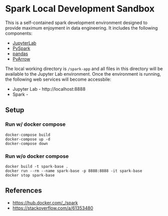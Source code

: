 # Spark Local Development Sandbox
This is a self-contained spark development environment designed to provide maximum enjoyment in data engineering. It includes the following components:
- [JupyterLab](https://jupyterlab.readthedocs.io/en/stable/getting_started/overview.html)
- [PySpark](https://spark.apache.org/docs/latest/api/python/index.html)
- [pandas](https://pandas.pydata.org/docs/index.html)
- [PyArrow](https://arrow.apache.org/docs/python/index.html)


The local working directory is `/spark-app` and all files in this directory will be available to the Jupyter Lab environment. Once the environment is running, the following web services will become accessbile: 
- Jupyter Lab - http://localhost:8888
- Spark - 

## Setup

### Run w/ docker compose
```shell
docker-compose build
docker-compose up -d
docker-compose down
```

### Run w/o docker compose
```shell
docker build -t spark-base .
docker run --rm --name spark-base -p 8888:8888 -it spark-base
docker stop spark-base
```


## References
- https://hub.docker.com/_/spark
- https://stackoverflow.com/a/61353480